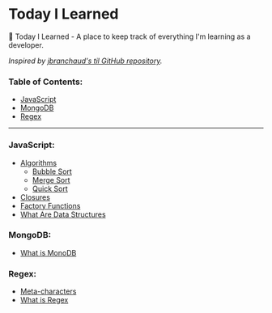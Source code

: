 # Today I Learned
📝 Today I Learned -  A place to keep track of everything I'm learning as a developer.

*Inspired by [jbranchaud's til GitHub repository](https://github.com/jbranchaud/til).*

### Table of Contents:
- [JavaScript](#javascript)
- [MongoDB](#mongodb)
- [Regex](#regex)

---

### JavaScript:
- [Algorithms](/javascript/algorithms/)
    - [Bubble Sort](/javascript/algorithms/bubble-sort.md)
    - [Merge Sort](/javascript/algorithms/merge-sort.md)
    - [Quick Sort](/javascript/algorithms/quick-sort.md)
- [Closures](/javascript/closures.md)
- [Factory Functions](/javascript/factory-functions.md)
- [What Are Data Structures](/javascript/what-are-data-structures.md)

### MongoDB:
- [What is MonoDB](/mongodb/what-is-mongodb.md)

### Regex:
- [Meta-characters](/regex/meta-characters.md)
- [What is Regex](/regex/what-is-regex.md)